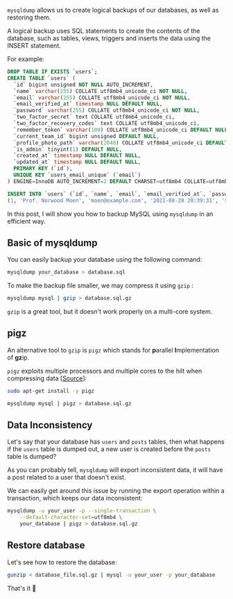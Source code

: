 `mysqldump` allows us to create logical backups of our databases, as well as restoring them.

A logical backup uses SQL statements to create the contents of the database, such as tables, views, triggers and inserts the data using the INSERT statement.

For example:

```sql
DROP TABLE IF EXISTS `users`;
CREATE TABLE `users` (
  `id` bigint unsigned NOT NULL AUTO_INCREMENT,
  `name` varchar(255) COLLATE utf8mb4_unicode_ci NOT NULL,
  `email` varchar(255) COLLATE utf8mb4_unicode_ci NOT NULL,
  `email_verified_at` timestamp NULL DEFAULT NULL,
  `password` varchar(255) COLLATE utf8mb4_unicode_ci NOT NULL,
  `two_factor_secret` text COLLATE utf8mb4_unicode_ci,
  `two_factor_recovery_codes` text COLLATE utf8mb4_unicode_ci,
  `remember_token` varchar(100) COLLATE utf8mb4_unicode_ci DEFAULT NULL,
  `current_team_id` bigint unsigned DEFAULT NULL,
  `profile_photo_path` varchar(2048) COLLATE utf8mb4_unicode_ci DEFAULT NULL,
  `is_admin` tinyint(1) DEFAULT NULL,
  `created_at` timestamp NULL DEFAULT NULL,
  `updated_at` timestamp NULL DEFAULT NULL,
  PRIMARY KEY (`id`),
  UNIQUE KEY `users_email_unique` (`email`)
) ENGINE=InnoDB AUTO_INCREMENT=2 DEFAULT CHARSET=utf8mb4 COLLATE=utf8mb4_unicode_ci;

INSERT INTO `users` (`id`, `name`, `email`, `email_verified_at`, `password`, `two_factor_secret`, `two_factor_recovery_codes`, `remember_token`, `current_team_id`, `profile_photo_path`, `is_admin`, `created_at`, `updated_at`) VALUES
(1, 'Prof. Norwood Moen', 'moen@example.com', '2021-08-28 20:39:31', '$2y$10$92IXUNpkjO0rOQ5byMi.Ye4oKoEa3Ro9llC/.og/at2.uheWG/igi', NULL, NULL, 'Ji0Eqw70n1', NULL, NULL, 1, '2021-08-28 20:39:31', '2021-08-28 20:39:31');
```

In this post, I will show you how to backup MySQL using `mysqldump` in an efficient way.

## Basic of mysqldump
You can easily backup your database using the following command:
```bash
mysqldump your_database > database.sql
```

To make the backup file smaller, we may compress it using `gzip` :
```bash
mysqldump mysql | gzip > database.sql.gz
```

`gzip` is a great tool, but it doesn't work properly on a multi-core system.

## pigz
An alternative tool to `gzip` is `pigz` which stands for **p**arallel **I**mplementation of **gz**ip.

`pigz` exploits multiple processors and multiple cores to the hilt when compressing data [[Source](https://zlib.net/pigz/)]:

```bash
sudo apt-get install -y pigz

mysqldump mysql | pigz > database.sql.gz
```

## Data Inconsistency 
Let's say that your database has `users` and `posts` tables, then what happens if the `users` table is dumped out, a new user is created before the `posts` table is dumped?

As you can probably tell, `mysqldump` will export inconsistent data, it will have a post related to a user that doesn't exist.

We can easily get around this issue by running the export operation within a transaction, which keeps our data inconsistent:
```bash
mysqldump -u your_user -p --single-transaction \
    --default-character-set=utf8mb4 \
    your_database | pigz > database.sql.gz
```

## Restore database
Let's see how to restore the database:
```bash
gunzip < database_file.sql.gz | mysql -u your_user -p your_database
```

That's it 🥳